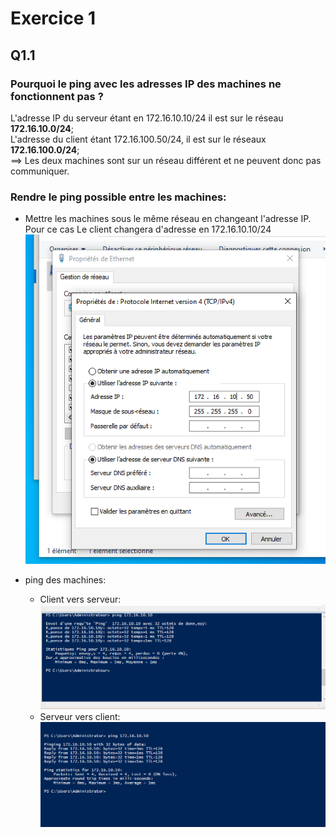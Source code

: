 # Exercice 1
## **Q1.1**
### **Pourquoi le ping avec les adresses IP des machines ne fonctionnent pas ?**  
L'adresse IP du serveur étant en 172.16.10.10/24 il est sur le réseau **172.16.10.0/24**;    
L'adresse du client étant 172.16.100.50/24, il est sur le réseaux **172.16.100.0/24**;  
==> Les deux machines sont sur un réseau différent et ne peuvent donc pas communiquer.

### **Rendre le ping possible entre les machines:**
- Mettre les machines sous le même réseau en changeant l'adresse IP. Pour ce cas Le client changera d'adresse en 172.16.10.10/24
  ![](https://github.com/Bilal-Aldimashq/Checkpoint_2/blob/main/ressources/Capture%20d%E2%80%99%C3%A9cran%202023-11-17%20%C3%A0%2009.37.49.png)

- ping des machines:
   - Client vers serveur:
     ![](https://github.com/Bilal-Aldimashq/Checkpoint_2/blob/main/ressources/Capture%20d%E2%80%99%C3%A9cran%202023-11-17%20%C3%A0%2009.42.22.png)
  - Serveur vers client:
    ![](https://github.com/Bilal-Aldimashq/Checkpoint_2/blob/main/ressources/Capture%20d%E2%80%99%C3%A9cran%202023-11-17%20%C3%A0%2009.43.49.png)
    
     

